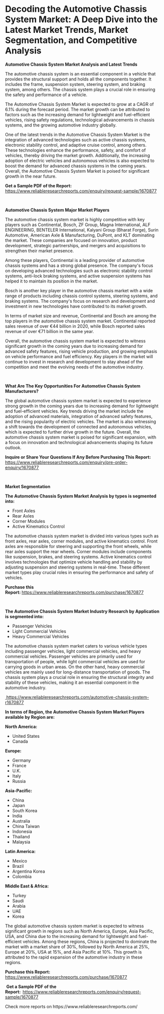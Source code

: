 <p><h1>Decoding the Automotive Chassis System Market: A Deep Dive into the Latest Market Trends, Market Segmentation, and Competitive Analysis</h1></p><p><strong>Automotive Chassis System Market Analysis and Latest Trends</strong></p>
<p><p>The automotive chassis system is an essential component in a vehicle that provides the structural support and holds all the components together. It includes the frame, suspension system, steering system, and braking system, among others. The chassis system plays a crucial role in ensuring the safety and performance of a vehicle.</p><p>The Automotive Chassis System Market is expected to grow at a CAGR of 6.1% during the forecast period. The market growth can be attributed to factors such as the increasing demand for lightweight and fuel-efficient vehicles, rising safety regulations, technological advancements in chassis systems, and the growing automotive industry globally.</p><p>One of the latest trends in the Automotive Chassis System Market is the integration of advanced technologies such as active chassis systems, electronic stability control, and adaptive cruise control, among others. These technologies enhance the performance, safety, and comfort of vehicles, thereby driving the market growth. Additionally, the increasing adoption of electric vehicles and autonomous vehicles is also expected to boost the demand for advanced chassis systems in the coming years. Overall, the Automotive Chassis System Market is poised for significant growth in the near future.</p></p>
<p><strong>Get a Sample PDF of the Report:&nbsp;</strong> <a href="https://www.reliableresearchreports.com/enquiry/request-sample/1670877">https://www.reliableresearchreports.com/enquiry/request-sample/1670877</a></p>
<p>&nbsp;</p>
<p><strong>Automotive Chassis System Major Market Players</strong></p>
<p><p>The automotive chassis system market is highly competitive with key players such as Continental, Bosch, ZF Group, Magna International, ALF ENGINEERING, BENTELER International, Kalyani Group (Bharat Forge), Surin Automotive, American Axle & Manufacturing, DuPont, and KLT dominating the market. These companies are focused on innovation, product development, strategic partnerships, and mergers and acquisitions to strengthen their market presence.</p><p>Among these players, Continental is a leading provider of automotive chassis systems and has a strong global presence. The company's focus on developing advanced technologies such as electronic stability control systems, anti-lock braking systems, and active suspension systems has helped it to maintain its position in the market. </p><p>Bosch is another key player in the automotive chassis market with a wide range of products including chassis control systems, steering systems, and braking systems. The company's focus on research and development and investment in new technologies have contributed to its market growth.</p><p>In terms of market size and revenue, Continental and Bosch are among the top players in the automotive chassis system market. Continental reported sales revenue of over €44 billion in 2020, while Bosch reported sales revenue of over €71 billion in the same year.</p><p>Overall, the automotive chassis system market is expected to witness significant growth in the coming years due to increasing demand for advanced safety features, rising vehicle production, and growing emphasis on vehicle performance and fuel efficiency. Key players in the market will continue to invest in research and development to stay ahead of the competition and meet the evolving needs of the automotive industry.</p></p>
<p>&nbsp;</p>
<p><strong>What Are The Key Opportunities For Automotive Chassis System Manufacturers?</strong></p>
<p><p>The global automotive chassis system market is expected to experience strong growth in the coming years due to increasing demand for lightweight and fuel-efficient vehicles. Key trends driving the market include the adoption of advanced materials, integration of advanced safety features, and the rising popularity of electric vehicles. The market is also witnessing a shift towards the development of connected and autonomous vehicles, which is expected to further drive growth in the future. Overall, the automotive chassis system market is poised for significant expansion, with a focus on innovation and technological advancements shaping its future outlook.</p></p>
<p><strong>Inquire or Share Your Questions If Any Before Purchasing This Report:</strong> <a href="https://www.reliableresearchreports.com/enquiry/pre-order-enquiry/1670877">https://www.reliableresearchreports.com/enquiry/pre-order-enquiry/1670877</a></p>
<p>&nbsp;</p>
<p><strong>Market Segmentation</strong></p>
<p><strong>The Automotive Chassis System Market Analysis by types is segmented into:</strong></p>
<p><ul><li>Front Axles</li><li>Rear Axles</li><li>Corner Modules</li><li>Active Kinematics Control</li></ul></p>
<p><p>The automotive chassis system market is divided into various types such as front axles, rear axles, corner modules, and active kinematics control. Front axles are responsible for steering and supporting the front wheels, while rear axles support the rear wheels. Corner modules include components like suspension, brakes, and steering systems. Active kinematics control involves technologies that optimize vehicle handling and stability by adjusting suspension and steering systems in real-time. These different market types play crucial roles in ensuring the performance and safety of vehicles.</p></p>
<p><strong>Purchase this Report:&nbsp;</strong><a href="https://www.reliableresearchreports.com/purchase/1670877">https://www.reliableresearchreports.com/purchase/1670877</a></p>
<p>&nbsp;</p>
<p><strong>The Automotive Chassis System Market Industry Research by Application is segmented into:</strong></p>
<p><ul><li>Passenger Vehicles</li><li>Light Commercial Vehicles</li><li>Heavy Commercial Vehicles</li></ul></p>
<p><p>The automotive chassis system market caters to various vehicle types including passenger vehicles, light commercial vehicles, and heavy commercial vehicles. Passenger vehicles are primarily used for transportation of people, while light commercial vehicles are used for carrying goods in urban areas. On the other hand, heavy commercial vehicles are mainly used for long-distance transportation of goods. The chassis system plays a crucial role in ensuring the structural integrity and stability of these vehicles, making it an essential component in the automotive industry.</p></p>
<p><a href="https://www.reliableresearchreports.com/automotive-chassis-system-r1670877">&nbsp;https://www.reliableresearchreports.com/automotive-chassis-system-r1670877</a></p>
<p><strong>In terms of Region, the Automotive Chassis System Market Players available by Region are:</strong></p>
<p>
    <p> <strong> North America: </strong>
        <ul>
            <li>United States</li>
            <li>Canada</li>
        </ul>
        </p> 
    <p> <strong> Europe: </strong>
        <ul>
            <li>Germany</li>
            <li>France</li>
            <li>U.K.</li>
            <li>Italy</li>
            <li>Russia</li>
        </ul>
        </p> 
    <p> <strong> Asia-Pacific: </strong>
        <ul>
            <li>China</li>
            <li>Japan</li>
            <li>South Korea</li>
            <li>India</li>
            <li>Australia</li>
            <li>China Taiwan</li>
            <li>Indonesia</li>
            <li>Thailand</li>
            <li>Malaysia</li>
        </ul>
        </p> 
    <p> <strong> Latin America: </strong>
        <ul>
            <li>Mexico</li>
            <li>Brazil</li>
            <li>Argentina Korea</li>
            <li>Colombia</li>
        </ul>
        </p> 
    <p> <strong> Middle East & Africa: </strong>
        <ul>
            <li>Turkey</li>
            <li>Saudi</li>
            <li>Arabia</li>
            <li>UAE</li>
            <li>Korea</li>
        </ul>
    </p>
    </p>
<p><p>The global automotive chassis system market is expected to witness significant growth in regions such as North America, Europe, Asia Pacific, USA, and China due to the increasing demand for lightweight and fuel-efficient vehicles. Among these regions, China is projected to dominate the market with a market share of 30%, followed by North America at 25%, Europe at 20%, USA at 15%, and Asia Pacific at 10%. This growth is attributed to the rapid expansion of the automotive industry in these regions.</p></p>
<p><strong>Purchase this Report: </strong><a href="https://www.reliableresearchreports.com/purchase/1670877">https://www.reliableresearchreports.com/purchase/1670877</a></p>
<p>&nbsp;<strong>Get a Sample PDF of the Report:&nbsp;&nbsp;</strong><a href="https://www.reliableresearchreports.com/enquiry/request-sample/1670877">https://www.reliableresearchreports.com/enquiry/request-sample/1670877</a></p>
<p><strong></strong></p>
<p>Check more reports on https://www.reliableresearchreports.com/</p>